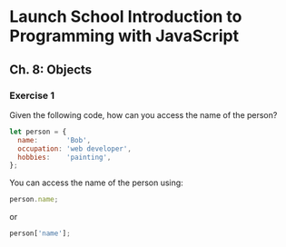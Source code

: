 # Launch School Introduction to Programming with JavaScript

## Ch. 8: Objects

### Exercise 1

Given the following code, how can you access the name of the person?
```js
let person = {
  name:       'Bob',
  occupation: 'web developer',
  hobbies:    'painting',
};
```

You can access the name of the person using:
```js
person.name;
```
or
```js
person['name'];
```
